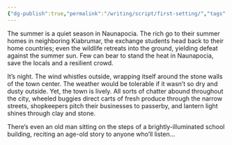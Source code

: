 ```yaml
---
{"dg-publish":true,"permalink":"/writing/script/first-setting/","tags":["scene-draft"],"created":"2025-08-08T22:11:34.908-07:00"}
---
```



The summer is a quiet season in Naunapocia. The rich go to their summer homes in neighboring Kiabrumar, the exchange students head back to their home countries; even the wildlife retreats into the ground, yielding defeat against the summer sun. Few can bear to stand the heat in Naunapocia, save the locals and a resilient crowd. 

It’s night. The wind whistles outside, wrapping itself around the stone walls of the town center. The weather would be tolerable if it wasn’t so dry and dusty outside. Yet, the town is lively. All sorts of chatter abound throughout the city, wheeled buggies direct carts of fresh produce through the narrow streets, shopkeepers pitch their businesses to passerby, and lantern light shines through clay and stone. 

There’s even an old man sitting on the steps of a brightly-illuminated school building, reciting an age-old story to anyone who’ll listen…

